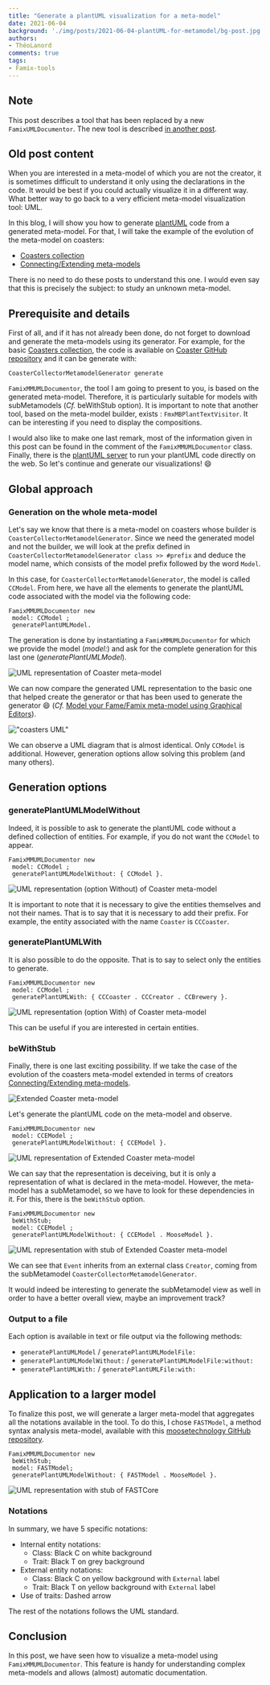 ```yaml
---
title: "Generate a plantUML visualization for a meta-model"
date: 2021-06-04
background: './img/posts/2021-06-04-plantUML-for-metamodel/bg-post.jpg'
authors:
- ThéoLanord
comments: true
tags:
- Famix-tools
---
```


## Note

This post describes a tool that has been replaced by a new `FamixUMLDocumentor`.
The new tool is described [in another post](/blog/2023-09-26-new-UMLDocumentor).

## Old post content

When you are interested in a meta-model of which you are not the creator, it is sometimes difficult to understand it only using the declarations in the code.
It would be best if you could actually visualize it in a different way.
What better way to go back to a very efficient meta-model visualization tool: UML.

In this blog, I will show you how to generate [plantUML](https://plantuml.com/) code from a generated meta-model.
For that, I will take the example of the evolution of the meta-model on coasters:

- [Coasters collection](/blog/2021-02-04-coasters)
- [Connecting/Extending meta-models](/blog/2021-05-15-connecting-meta-models)

There is no need to do these posts to understand this one.
I would even say that this is precisely the subject: to study an unknown meta-model.

## Prerequisite and details

First of all, and if it has not already been done, do not forget to download and generate the meta-models using its generator.
For example, for the basic [Coasters collection](/blog/2021-02-04-coasters), the code is available on [Coaster GitHub repository](https://github.com/badetitou/CoastersCollector) and it can be generate with:

```smalltalk
CoasterCollectorMetamodelGenerator generate
```

`FamixMMUMLDocumentor`, the tool I am going to present to you, is based on the generated meta-model. Therefore, it is particularly suitable for models with subMetamodels (*Cf.* beWithStub option).
It is important to note that another tool, based on the meta-model builder, exists : `FmxMBPlantTextVisitor`. It can be interesting if you need to display the compositions.

I would also like to make one last remark, most of the information given in this post can be found in the comment of the `FamixMMUMLDocumentor` class.
Finally, there is the [plantUML server](http://www.plantuml.com/plantuml/uml/SyfFKj2rKt3CoKnELR1Io4ZDoSa70000) to run your plantUML code directly on the web.
So let's continue and generate our visualizations! :smile:

## Global approach

### Generation on the whole meta-model

Let's say we know that there is a meta-model on coasters whose builder is `CoasterCollectorMetamodelGenerator`.
Since we need the generated model and not the builder, we will look at the prefix defined in `CoasterCollectorMetamodelGenerator class >> #prefix` and deduce the model name, which consists of the model prefix followed by the word `Model`.

In this case, for `CoasterCollectorMetamodelGenerator`, the model is called `CCModel`.
From here, we have all the elements to generate the plantUML code associated with the model via the following code:

```smalltalk
FamixMMUMLDocumentor new
 model: CCModel ;
 generatePlantUMLModel.
```

The generation is done by instantiating a `FamixMMUMLDocumentor` for which we provide the model (*model:*) and ask for the complete generation for this last one (*generatePlantUMLModel*).

![UML representation of Coaster meta-model](./img/posts/2021-06-04-plantUML-for-metamodel/CCModel-plantUML.svg)

We can now compare the generated UML representation to the basic one that helped create the generator or that has been used to generate the generator :smile: (*Cf.* [Model your Fame/Famix meta-model using Graphical Editors](/blog/2021-03-01-diagram-and-codegen)).

!["coasters UML"](./img/posts/2021-02-04-Coasters/coaster-model.drawio.svg)

We can observe a UML diagram that is almost identical.
Only `CCModel` is additional.
However, generation options allow solving this problem (and many others).

## Generation options

### generatePlantUMLModelWithout

Indeed, it is possible to ask to generate the plantUML code without a defined collection of entities. For example, if you do not want the `CCModel` to appear.

```smalltalk
FamixMMUMLDocumentor new
 model: CCModel ;
 generatePlantUMLModelWithout: { CCModel }.
```

![UML representation (option Without) of Coaster meta-model](./img/posts/2021-06-04-plantUML-for-metamodel/CCModel-plantUML-Without.svg)

It is important to note that it is necessary to give the entities themselves and not their names.
That is to say that it is necessary to add their prefix.
For example, the entity associated with the name `Coaster` is `CCCoaster`.

### generatePlantUMLWith

It is also possible to do the opposite.
That is to say to select only the entities to generate.

```smalltalk
FamixMMUMLDocumentor new
 model: CCModel ;
 generatePlantUMLWith: { CCCoaster . CCCreator . CCBrewery }.
```

![UML representation (option With) of Coaster meta-model](./img/posts/2021-06-04-plantUML-for-metamodel/CCModel-plantUML-With.svg)

This can be useful if you are interested in certain entities.

### beWithStub

Finally, there is one last exciting possibility.
If we take the case of the evolution of the coasters meta-model extended in terms of creators [Connecting/Extending meta-models](/blog/2021-05-15-connecting-meta-models).

![Extended Coaster meta-model](./img/posts/2021-05-15-connecting-meta-models/extended-coaster-model.drawio.svg)

Let's generate the plantUML code on the meta-model and observe.

```smalltalk
FamixMMUMLDocumentor new
 model: CCEModel ;
 generatePlantUMLModelWithout: { CCEModel }.
```

![UML representation of Extended Coaster meta-model](./img/posts/2021-06-04-plantUML-for-metamodel/CMModel-plantUML-Without.svg)

We can say that the representation is deceiving, but it is only a representation of what is declared in the meta-model.
However, the meta-model has a subMetamodel, so we have to look for these dependencies in it.
For this, there is the `beWithStub` option.

```smalltalk
FamixMMUMLDocumentor new
 beWithStub;
 model: CCEModel ;
 generatePlantUMLModelWithout: { CCEModel . MooseModel }.
```

![UML representation with stub of Extended Coaster meta-model](./img/posts/2021-06-04-plantUML-for-metamodel/CMModel-plantUML-Without-beWithStub.svg)

We can see that `Event` inherits from an external class `Creator`, coming from the subMetamodel `CoasterCollectorMetamodelGenerator`.

It would indeed be interesting to generate the subMetamodel view as well in order to have a better overall view, maybe an improvement track?

### Output to a file

Each option is available in text or file output via the following methods:

- `generatePlantUMLModel` / `generatePlantUMLModelFile:`
- `generatePlantUMLModelWithout:` / `generatePlantUMLModelFile:without:`
- `generatePlantUMLWith:` / `generatePlantUMLFile:with:`

## Application to a larger model

To finalize this post, we will generate a larger meta-model that aggregates all the notations available in the tool.
To do this, I chose `FASTModel`, a method syntax analysis meta-model, available with this [moosetechnology GitHub repository](https://github.com/moosetechnology/FAST).

```smalltalk
FamixMMUMLDocumentor new
 beWithStub;
 model: FASTModel;
 generatePlantUMLModelWithout: { FASTModel . MooseModel }.
```

![UML representation with stub of FASTCore](./img/posts/2021-06-04-plantUML-for-metamodel/FASTCore-plantUML-Without-beWithStub.svg)

### Notations

In summary, we have 5 specific notations:

- Internal entity notations:
  - Class:    Black C on white background
  - Trait:    Black T on grey background
- External entity notations:
  - Class:    Black C on yellow background with `External` label
  - Trait:    Black T on yellow background with `External` label
- Use of traits:    Dashed arrow

The rest of the notations follows the UML standard.

## Conclusion

In this post, we have seen how to visualize a meta-model using `FamixMMUMLDocumentor`.
This feature is handy for understanding complex meta-models and allows (almost) automatic documentation.
